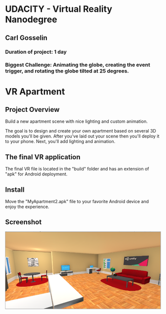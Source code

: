 # UDACITY - Virtual Reality Nanodegree
## Carl Gosselin
### Duration of project:  1 day
### Biggest Challenge:  Animating the globe, creating the event trigger, and rotating the globe tilted at 25 degrees.

# VR Apartment

## Project Overview
 
Build a new apartment scene with nice lighting and custom animation. 

The goal is to design and create your own apartment based on several 3D models you'll be given. 
After you've laid out your scene then you'll deploy it to your phone. 
Next, you'll add lighting and animation.


## The final VR application

The final VR file is located in the "build" folder and has an extension of "apk" for Android deployment.

## Install

Move the "MyApartment2.apk" file to your favorite Android device and enjoy the experience.

## Screenshot

<p align="center">
<img src="screenshots/screenshot2-vr-apartment.png" width="600">
</p>


